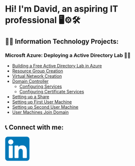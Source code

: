 <!--

![Image of Linux Penguin][1]

[1]: https://raw.githubusercontent.com/Oatmello/Markdowns/main/images/linux.png

-->

# Hi! I'm David, an aspiring IT professional 🖥⚙🛠 

## 👨‍💻 Information Technology Projects:
<!--
### Active Directory (Oracle VirtualBox) 🎛
- [Getting started: Spinning up the VM](https://github.com/Oatmello/spinninguptheVM)
- [Making the Domain Controller](https://github.com/Oatmello/domaincontroller)
- [Installing AD, RAS/NAT, & DHCP](https://github.com/Oatmello/AD-RAS-NAT-DHCP)
- [The Power of Powershell](https://github.com/Oatmello/PowerofPowershell)
- [Making the Client1 VM](https://github.com/Oatmello/Clien1-VM)
- [Setting up Microsoft 365](https://github.com/Oatmello/setup-MO365)
- [Adding Network Printers](https://github.com/Oatmello/networkprinters)
<!-- Making the Client2 VM()-->

### Microsft Azure: Deploying a Active Directory Lab 🔬🥼
- [Building a Free Active Directory Lab in Azure](https://github.com/Oatmello/FreeAzureLab)
- [Resource Group Creation]()
- [Virtual Network Creation]()
- [Domain Controller]()
    - [Configuring Services]()
    - [Configuring Certificate Services]()
- [Setting up a Share]()
- [Setting up First User Machine]()
- [Setting up Second User Machine]()
- [User Machines Join Domain]()
<!--
### Microsft Azure AD: Attacking Active Directory in the Cloud ☁🔓
- [Setting up Kali Linux]()
- [Our First Attack! - LLMNR Poisoning](https://github.com/Oatmello/LLMNR-Poisoning)
  - [LLMNR Poisoning Defense](https://github.com/Oatmello/LLMNR-Poisoning-Defense)
- [Capturing NTLMv2 Hashes with Responder](https://github.com/Oatmello/NTLMv2-Hashes)
- [Password Cracking with Hashcat](https://github.com/Oatmello/Password-Cracking-Hashcat)
- [SMB Relay Attacks Overview](https://github.com/Oatmello/SMB-Relay-Attacks-Overview)
- [IPv6 Attacks Overview](https://github.com/Oatmello/IPv6-Attacks-Overview)
  - [IPv6 Attack Defenses](https://github.com/Oatmello/IPv6-Attack-Defenses)
-->
<!--
### Jira (Help Desk Ticketing System)
- [Installation & Configuration]()
- [Ticket Life Cycle Examples]()
-->
<!--
### osTicket (Open Source Help Desk Ticketing System)
- [Installation and Configuration]()
- [Setup for Success]()
- [Ticket Life Cycle Examples]()

### Microsoft Azure
- []()
- []()
- []()

### Low Cost All Inclusive Hacking Lab - Only ~$0.50 a day!
- [How is this possible?]()
- [What do you need?]()
- [Building your lab part 1]()
- [Building your lab part 2]()
- [Launching vulnerable virtual machine]()
- [Logging into your Kali Box]()
- [Possibilities are endless!]()

### Arch Linux Install - Made Easy
- [Arch Linux Install - How to Guide](https://github.com/Oatmello/archinstall-How-To-Guide)
-->
## 📞 Connect with me:
[![Image of LinkedIn][2]][3]

[2]: https://raw.githubusercontent.com/Oatmello/Markdowns/main/images/linked%20in%20logo.png

[3]: https://www.linkedin.com/in/david-g-169207157/

<!--
**Oatmello/Oatmello** is a ✨ _special_ ✨ repository because its `README.md` (this file) appears on your GitHub profile.

Here are some ideas to get you started:

- 🔭 I’m currently working on ...
- 🌱 I’m currently learning ...
- 👯 I’m looking to collaborate on ...
- 🤔 I’m looking for help with ...
- 💬 Ask me about ...
- 📫 How to reach me: ...
- 😄 Pronouns: ...
- ⚡ Fun fact: ...
-->
